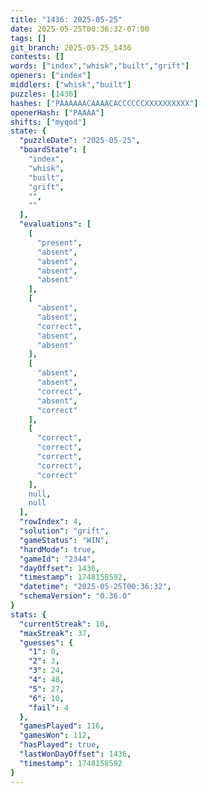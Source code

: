 ```yaml
---
title: "1436: 2025-05-25"
date: 2025-05-25T00:36:32-07:00
tags: []
git_branch: 2025-05-25_1436
contests: []
words: ["index","whisk","built","grift"]
openers: ["index"]
middlers: ["whisk","built"]
puzzles: [1436]
hashes: ["PAAAAAACAAAACACCCCCCXXXXXXXXXX"]
openerHash: ["PAAAA"]
shifts: ["myqod"]
state: {
  "puzzleDate": "2025-05-25",
  "boardState": [
    "index",
    "whisk",
    "built",
    "grift",
    "",
    ""
  ],
  "evaluations": [
    [
      "present",
      "absent",
      "absent",
      "absent",
      "absent"
    ],
    [
      "absent",
      "absent",
      "correct",
      "absent",
      "absent"
    ],
    [
      "absent",
      "absent",
      "correct",
      "absent",
      "correct"
    ],
    [
      "correct",
      "correct",
      "correct",
      "correct",
      "correct"
    ],
    null,
    null
  ],
  "rowIndex": 4,
  "solution": "grift",
  "gameStatus": "WIN",
  "hardMode": true,
  "gameId": "2344",
  "dayOffset": 1436,
  "timestamp": 1748158592,
  "datetime": "2025-05-25T00:36:32",
  "schemaVersion": "0.36.0"
}
stats: {
  "currentStreak": 10,
  "maxStreak": 37,
  "guesses": {
    "1": 0,
    "2": 3,
    "3": 24,
    "4": 48,
    "5": 27,
    "6": 10,
    "fail": 4
  },
  "gamesPlayed": 116,
  "gamesWon": 112,
  "hasPlayed": true,
  "lastWonDayOffset": 1436,
  "timestamp": 1748158592
}
---
```

<!-- more -->
